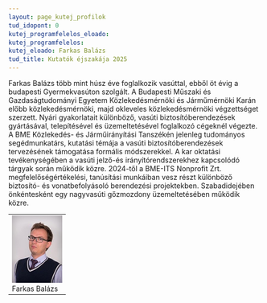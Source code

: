 ```yaml
---
layout: page_kutej_profilok
tud_idopont: 0
kutej_programfelelos_eloado: 
kutej_programfelelos: 
kutej_eloado: Farkas Balázs
tud_title: Kutatók éjszakája 2025
---
```


Farkas Balázs több mint húsz éve foglalkozik vasúttal, ebből öt évig a budapesti Gyermekvasúton szolgált. A Budapesti Műszaki és Gazdaságtudományi Egyetem Közlekedésmérnöki és Járműmérnöki Karán előbb közlekedésmérnöki, majd okleveles közlekedésmérnöki végzettséget szerzett. Nyári gyakorlatait különböző, vasúti biztosítóberendezések gyártásával, telepítésével és üzemeltetésével foglalkozó cégeknél végezte. A BME Közlekedés- és Járműirányítási Tanszékén jelenleg tudományos segédmunkatárs, kutatási témája a vasúti biztosítóberendezések tervezésének támogatása formális módszerekkel. A kar oktatási tevékenységében a vasúti jelző-és irányítórendszerekhez kapcsolódó tárgyak során működik közre. 2024-től a BME-ITS Nonprofit Zrt. megfelelőségértékelési, tanúsítási munkáiban vesz részt különböző biztosító- és vonatbefolyásoló berendezési projektekben. Szabadidejében önkéntesként egy nagyvasúti gőzmozdony üzemeltetésében működik közre.


<table class="picture">
<tr>
<td>

<div class="gallery">
    <img src="images/Farkas_Balazs.jpg" max-width="250" max-height="200">
  <div class="desc">Farkas Balázs</div>
</div>
</td>
</tr>
</table>
